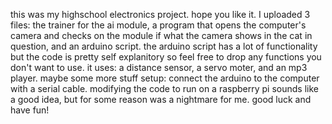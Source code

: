 this was my highschool electronics project. hope you like it. 
I uploaded 3 files: the trainer for the ai module, a program that opens the computer's camera and checks on the module if what the camera shows in the cat in question, and an arduino script.
the arduino script has a lot of functionality but the code is pretty self explanitory so feel free to drop any functions you don't want to use. it uses: a distance sensor, a servo moter, and an mp3 player. maybe some more stuff
setup: connect the arduino to the computer with a serial cable. modifying the code to run on a raspberry pi sounds like a good idea, but for some reason was a nightmare for me.
good luck and have fun!
